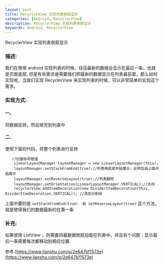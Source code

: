 ```yaml
---
layout: post
title: RecyclerView 实现列表倒叙显示
categories: [Android, RecyclerView]
description: RecyclerView 实现列表倒叙显示
keywords: Android, RecyclerView
---
```


RecyclerView 实现列表倒叙显示

### 描述:

我们在使用 android 实现列表的时候，往往最新的数据会显示在最后一条，也就是页面底部, 但是有些需求是需要我们把最新的数据显示在列表最前面，那么如何实现呢，当我们实现 RecyclerView 来实现列表的时候，可以非常简单的实现这个需求。

### 实现方式:

#### 一、
将数据反转，然后填充到列表中

#### 二、

使用下面的代码，将整个列表进行反转

```
   //创建布局管理
    LinearLayoutManager layoutManager = new LinearLayoutManager(this);
    layoutManager.setStackFromEnd(true);//列表再底部开始展示，反转后由上面开始展示
    layoutManager.setReverseLayout(true);//列表翻转
    layoutManager.setOrientation(LinearLayoutManager.VERTICAL);//方向
    recyclerView.addItemDecoration(new DividerItemDecoration(this, DividerItemDecoration.VERTICAL)); //添加分割线

```
上面中要的是 `setStackFromEnd(true)  和 setReverseLayout(true)` 
这个方法， 就是使得我们的数据最新的在第一条

### 补充: 
如果使用 ListView ，则需要将最数据倒叙加载在列表中，并且有个问题：显示最后一条需要每次都移动到相应位置.

参考:[https://www.jianshu.com/p/2e647bf1573e](https://www.jianshu.com/p/2e647bf1573e)
